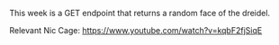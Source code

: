 This week is a GET endpoint that returns a random face of the dreidel. 

Relevant Nic Cage: https://www.youtube.com/watch?v=kqbF2fjSiqE